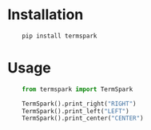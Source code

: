 # Installation
```bash
    pip install termspark
```

# Usage
```python
    from termspark import TermSpark

    TermSpark().print_right("RIGHT")
    TermSpark().print_left("LEFT")
    TermSpark().print_center("CENTER")
```